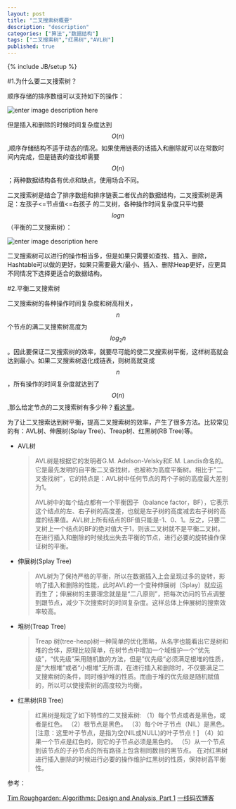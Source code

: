 ```yaml
---
layout: post
title: "二叉搜索树概要"
description: "description"
categories: ["算法","数据结构"]
tags: ["二叉搜索树","红黑树","AVL树"]
published: true
---
```

{% include JB/setup %} 

#1.为什么要二叉搜索树？

顺序存储的排序数组可以支持如下的操作：

![enter image description here][1]

但是插入和删除的时候时间复杂度达到$$O(n)$$,顺序存储结构不适于动态的情况。如果使用链表的话插入和删除就可以在常数时间内完成，但是链表的查找却需要$$O(n)$$；两种数据结构各有优点和缺点，使用场合不同。

二叉搜索树是结合了排序数组和排序链表二者优点的数据结构，二叉搜索树是满足：左孩子<=节点值<=右孩子 的二叉树，各种操作时间复杂度只平均要$$logn$$（平衡的二叉搜索树）：

![enter image description here][2]

二叉搜索树可以进行的操作相当多，但是如果只需要如查找、插入、删除，Hashtable可以做的更好，如果只需要最大/最小、插入、删除Heap更好，应更具不同情况下选择更适合的数据结构。

  
#2.平衡二叉搜索树

二叉搜索树的各种操作时间复杂度和树高相关，$$n$$个节点的满二叉搜索树高度为$$log_2n$$。因此要保证二叉搜索树的效率，就要尽可能的使二叉搜索树平衡，这样树高就会达到最小。如果二叉搜索树退化成链表，则树高就变成$$n$$，所有操作的时间复杂度就达到了$$O(n)$$,那么给定节点的二叉搜索树有多少种？[看这里][3]。

为了让二叉搜索达到树平衡，提高二叉搜索树的效率，产生了很多方法。比较常见的有：AVL树、伸展树(Splay Tree)、Treap树、红黑树(RB Tree)等。

 - AVL树
 
    > AVL树是根据它的发明者G.M. Adelson-Velsky和E.M. Landis命名的。
    > 它是最先发明的自平衡二叉查找树，也被称为高度平衡树。相比于"二叉查找树"，它的特点是：AVL树中任何节点的两个子树的高度最大差别为1。
    >
    >AVL树中的每个结点都有一个平衡因子（balance factor，BF），它表示这个结点的左、右子树的高度差，也就是左子树的高度减去右子树的高度的结果值。AVL树上所有结点的BF值只能是-1、0、1。反之，只要二叉树上一个结点的BF的绝对值大于1，则该二叉树就不是平衡二叉树。在进行插入和删除的时候找出失去平衡的节点，进行必要的旋转操作保证树的平衡。

 - 伸展树(Splay Tree)

    >AVL树为了保持严格的平衡，所以在数据插入上会呈现过多的旋转，影响了插入和删除的性能，此时AVL的一个变种伸展树（Splay）就应运而生了；伸展树的主要理念就是是“二八原则”，把每次访问的节点调整到跟节点，减少下次搜索时的时间复杂度。这样总体上伸展树的搜索效率较高。
    
 - 堆树(Treap Tree)
 
    > Treap 树(tree-heap)树一种简单的优化策略，从名字也能看出它是树和堆的合体，原理比较简单，在树节点中增加一个域维护一个“优先级”，“优先级”采用随机数的方法，但是”优先级“必须满足根堆的性质，是“大根堆”或者“小根堆”无所谓，在进行插入和删除时，不仅要满足二叉搜索树的条件，同时维护堆的性质。而由于堆的优先级是随机赋值的，所以可以使搜索树的高度较为均衡。

 - 红黑树(RB Tree)
    
    >红黑树是规定了如下特性的二叉搜索树:
（1）每个节点或者是黑色，或者是红色。
（2）根节点是黑色。
（3）每个叶子节点（NIL）是黑色。 [注意：这里叶子节点，是指为空(NIL或NULL)的叶子节点！]
（4）如果一个节点是红色的，则它的子节点必须是黑色的。
（5）从一个节点到该节点的子孙节点的所有路径上包含相同数目的黑节点。
在对红黑树进行插入删除的时候进行必要的操作维护红黑树的性质，保持树高平衡性。
 
参考：

[Tim Roughgarden: Algorithms: Design and Analysis, Part 1][4]
[一线码农博客][5]


  [1]: https://lh6.googleusercontent.com/-naRm42K5Axw/U2X_vyA1kjI/AAAAAAAAAr8/P2YiuGhItWc/s500/2M76%60RI70A14AC%7D%5BH7%29FSB3.jpg "2M76`RI70A14AC}[H7&#41;FSB3.jpg"
  [2]: https://lh3.googleusercontent.com/-y89cWhflESM/U2YCHFjMxAI/AAAAAAAAAsQ/GuKoxHAGJ-M/s500/O0BUC%25SSJ7GZBE~EC%5D5I%5D48.jpg "O0BUC%SSJ7GZBE~EC]5I]48.jpg"
  [3]: ./2014-05-04-LeetCode-UniqueBinarySearchTrees
  [4]: https://www.coursera.org/course/algo
  [5]: http://www.cnblogs.com/huangxincheng/category/397768.html